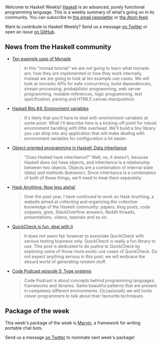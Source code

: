 Welcome to Haskell Weekly!
[Haskell](https://www.haskell.org) is an advanced, purely functional programming language.
This is a weekly summary of what's going on in its community.
You can subscribe to [the email newsletter](https://news.us10.list-manage.com/subscribe?u=49a6a2e17b12be2c5c4dcb232&id=ffbbbbd930)
or [the Atom feed](/haskell-weekly.atom).

Want to contribute to Haskell Weekly?
Send us a message [on Twitter](https://twitter.com/haskellweekly)
or open an issue [on GitHub](https://github.com/haskellweekly/haskellweekly.github.io).

## News from the Haskell community

-   [Ten example uses of Monads](https://haskellexists.blogspot.de/2017/02/ten-example-uses-of-monads.html)

    > In this "monad tutorial" we are not going to learn what monads are, how they are implemented or how they work internally. Instead we are going to look at ten example use cases. We will look at monadic APIs for safe concurrency, build dependencies, stream processing, probabilistic programming, web server programming, mutable references, logic programming, test specification, parsing and HTML5 canvas manipulation.

-   [Haskell Bits #4: Environment variables](http://www.kovach.me/posts/2017-02-22-environment-variables.html)

    > It's likely that you'll have to deal with environment variables at some point. What I'll describe here is a kicking-off point for robust environment handling with little overhead. We'll build a tiny library you can drop into any application that will make dealing with environment variables for configuration a lot easier.

-   [Object oriented programming in Haskell: Data inheritance](http://www.parsonsmatt.org/2017/02/17/ooph_data_inheritance.html)

    > "Does Haskell have inheritance?" Well, no, it doesn't, because Haskell does not have objects, and inheritance is a relationship between two objects. Objects are a combination of internal state (data) and methods (behavior). Since inheritance is a combination of both of these things, we'll need to treat them separately.

-   [Hask Anything: Now less alpha!](https://np.reddit.com/r/haskell/comments/5vd4ag/hask_anything_now_less_alpha/)

    > Over the past year, I have continued to work on Hask Anything, a website aimed at collecting and organizing the collective knowledge of the Haskell community: papers, blog posts, code snippets, gists, StackOverflow answers, Reddit threads, presentations, videos, tutorials and so on.

-   [QuickCheck is fun, deal with it](https://deque.blog/2017/02/17/quickcheck-is-fun-deal-with-it/)

    > It does not seem fair however to associate QuickCheck with serious testing business only. QuickCheck is really a fun library to use. This post is dedicated to do justice to QuickCheck by exploring some of those more exotic use cases of QuickCheck. Do not expect anything serious in this post: we will embrace the absurd world of generating random stuff.

-   [Code Podcast episode 5: Type systems](http://codepodcast.com/s0e5.html)

    > Code Podcast is about concepts behind programming languages, frameworks and libraries. Same beautiful patterns that are present in completely different environments. Occasionally we will invite clever programmers to talk about their favourite techniques.

## Package of the week

This week's package of the week is [Marvin](https://hackage.haskell.org/package/marvin),
a framework for writing portable chat bots.

Send us a message [on Twitter](https://twitter.com/haskellweekly) to nominate next week's package!
